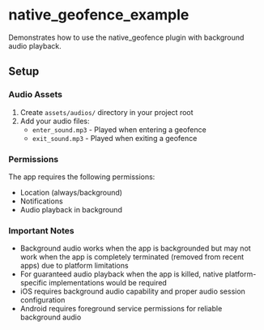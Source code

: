 # native_geofence_example

Demonstrates how to use the native_geofence plugin with background audio playback.

## Setup

### Audio Assets

1. Create `assets/audios/` directory in your project root
2. Add your audio files:
   - `enter_sound.mp3` - Played when entering a geofence
   - `exit_sound.mp3` - Played when exiting a geofence

### Permissions

The app requires the following permissions:

- Location (always/background)
- Notifications
- Audio playback in background

### Important Notes

- Background audio works when the app is backgrounded but may not work when the app is completely terminated (removed from recent apps) due to platform limitations
- For guaranteed audio playback when the app is killed, native platform-specific implementations would be required
- iOS requires background audio capability and proper audio session configuration
- Android requires foreground service permissions for reliable background audio
